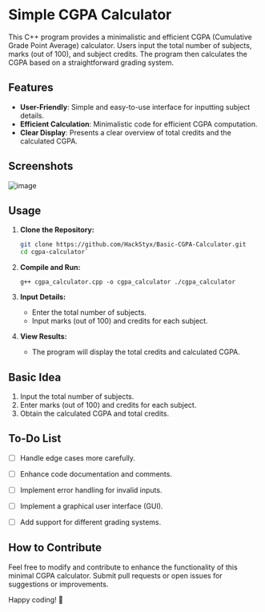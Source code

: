 # Simple CGPA Calculator

This C++ program provides a minimalistic and efficient CGPA (Cumulative Grade Point Average) calculator. Users input the total number of subjects, marks (out of 100), and subject credits. The program then calculates the CGPA based on a straightforward grading system.

## Features

- **User-Friendly**: Simple and easy-to-use interface for inputting subject details.
- **Efficient Calculation**: Minimalistic code for efficient CGPA computation.
- **Clear Display**: Presents a clear overview of total credits and the calculated CGPA.

## Screenshots
![image](https://github.com/HackStyx/Basic-CGPA-Calculator/assets/137396151/c6cb0490-aa75-4d37-9828-2bcd533fe691)

## Usage

1. **Clone the Repository:**
   ```bash
   git clone https://github.com/HackStyx/Basic-CGPA-Calculator.git
   cd cgpa-calculator` 

2.  **Compile and Run:**
    
    
    
    `g++ cgpa_calculator.cpp -o cgpa_calculator
    ./cgpa_calculator` 
    
3.  **Input Details:**
    
    -   Enter the total number of subjects.
    -   Input marks (out of 100) and credits for each subject.
4.  **View Results:**
    
    -   The program will display the total credits and calculated CGPA.

##  Basic Idea

1. Input the total number of subjects.
2. Enter marks (out of 100) and credits for each subject.
3. Obtain the calculated CGPA and total credits.
## To-Do List

- [ ] Handle edge cases more carefully.
- [ ] Enhance code documentation and comments.
- [ ] Implement error handling for invalid inputs.
- [ ] Implement a graphical user interface (GUI).
- [ ] Add support for different grading systems.


## How to Contribute

Feel free to modify and contribute to enhance the functionality of this minimal CGPA calculator. Submit pull requests or open issues for suggestions or improvements.

Happy coding! 🚀

